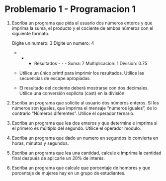 # Problemario 1 - Programacion 1

1.	Escriba un programa que pida al usuario dos números enteros y que imprima la suma, el 
	producto y el cociente de ambos números con el siguiente formato. 
	
	
	Digite un numero: 3
	Digite un numero: 4
	- - - Resultados - - -
		Suma: 7
		Multiplicacion: 1
		Division: 0.75
	
	
	-	Utilice un único printf para imprimir los resultados. Utilice las secuencias de 
		escape apropiadas. 
	-	El resultado del cociente deberá mostrarse con dos decimales. Utilice una 
		conversión explícita (cast) en la división. 

2.	Escriba un programa que solicite al usuario dos números enteros. Si los números son 
	iguales, que imprima el mensaje “números iguales”, de lo contrario “Números diferentes”. 
	Utilice el operador ternario. 

3.	Escriba un programa que lea dos enteros y que determine e imprima si el primero es 
	múltiplo del segundo. Utilice el operador modulo.
	
4.	Escriba un programa que dado un numero en segundos lo convierta en horas, minutos y 
	segundos. 

5.	Escriba un programa que lea una cantidad, calcule e imprima la cantidad final después de 
	aplicarle un 20% de interés. 
	
6.	Escriba un programa que calcule que porcentaje de hombres y que porcentaje de mujeres 
	hay en un grupo de estudiantes. 	

